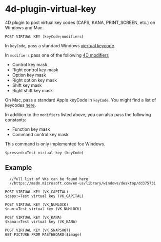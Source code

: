 # 4d-plugin-virtual-key
4D plugin to post virtual key codes (CAPS, KANA, PRINT_SCREEN, etc.) on Windows and Mac.

```
POST VIRTUAL KEY (keyCode;modifiers)
```
In ```keyCode```, pass a standard Windows [viertual keycode](https://msdn.microsoft.com/en-us/library/windows/desktop/dd375731).

In ```modifiers``` pass one of the following [4D modifiers](http://doc.4d.com/4Dv14/4D/14.3/Events-Modifiers.302-1697268.en.html)

* Control key mask 
* Right control key mask 
* Option key mask 
* Right option key mask 
* Shift key mask 
* Right shift key mask 

On Mac, pass a standard Apple keyCode in ```keyCode```. You might find a list of keycodes [here](http://stackoverflow.com/questions/3202629/where-can-i-find-a-list-of-mac-virtual-key-codes).

In addition to the ```modifiers``` listed above, you can also pass the following constants: 

* Function key mask 
* Command control key mask 

This command is only implemented foe Windows.

```
$pressed:=Test virtual key (keyCode)
```

Example
---

```
  //full list of VKs can be found here
  //https://msdn.microsoft.com/en-us/library/windows/desktop/dd375731

POST VIRTUAL KEY (VK_CAPITAL)
$caps:=Test virtual key (VK_CAPITAL)

POST VIRTUAL KEY (VK_NUMLOCK)
$num:=Test virtual key (VK_NUMLOCK)

POST VIRTUAL KEY (VK_KANA)
$kana:=Test virtual key (VK_KANA)

POST VIRTUAL KEY (VK_SNAPSHOT)
GET PICTURE FROM PASTEBOARD($image)
```
